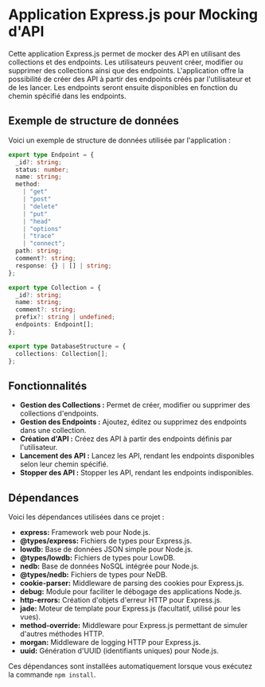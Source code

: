 # Application Express.js pour Mocking d'API

Cette application Express.js permet de mocker des API en utilisant des collections et des endpoints. Les utilisateurs peuvent créer, modifier ou supprimer des collections ainsi que des endpoints. L'application offre la possibilité de créer des API à partir des endpoints créés par l'utilisateur et de les lancer. Les endpoints seront ensuite disponibles en fonction du chemin spécifié dans les endpoints.

## Exemple de structure de données

Voici un exemple de structure de données utilisée par l'application :

```typescript
export type Endpoint = {
  _id?: string;
  status: number;
  name: string;
  method:
    | "get"
    | "post"
    | "delete"
    | "put"
    | "head"
    | "options"
    | "trace"
    | "connect";
  path: string;
  comment?: string;
  response: {} | [] | string;
};

export type Collection = {
  _id?: string;
  name: string;
  comment?: string;
  prefix?: string | undefined;
  endpoints: Endpoint[];
};

export type DatabaseStructure = {
  collections: Collection[];
};
```

## Fonctionnalités

- **Gestion des Collections :** Permet de créer, modifier ou supprimer des collections d'endpoints.
- **Gestion des Endpoints :** Ajoutez, éditez ou supprimez des endpoints dans une collection.
- **Création d'API :** Créez des API à partir des endpoints définis par l'utilisateur.
- **Lancement des API :** Lancez les API, rendant les endpoints disponibles selon leur chemin spécifié.
- **Stopper des API :** Stopper les API, rendant les endpoints indisponibles.

## Dépendances

Voici les dépendances utilisées dans ce projet :

- **express:** Framework web pour Node.js.
- **@types/express:** Fichiers de types pour Express.js.
- **lowdb:** Base de données JSON simple pour Node.js.
- **@types/lowdb:** Fichiers de types pour LowDB.
- **nedb:** Base de données NoSQL intégrée pour Node.js.
- **@types/nedb:** Fichiers de types pour NeDB.
- **cookie-parser:** Middleware de parsing des cookies pour Express.js.
- **debug:** Module pour faciliter le débogage des applications Node.js.
- **http-errors:** Création d'objets d'erreur HTTP pour Express.js.
- **jade:** Moteur de template pour Express.js (facultatif, utilisé pour les vues).
- **method-override:** Middleware pour Express.js permettant de simuler d'autres méthodes HTTP.
- **morgan:** Middleware de logging HTTP pour Express.js.
- **uuid:** Génération d'UUID (identifiants uniques) pour Node.js.

Ces dépendances sont installées automatiquement lorsque vous exécutez la commande `npm install`.

